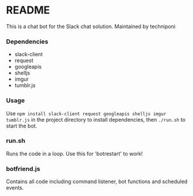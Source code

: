 # README #

This is a chat bot for the Slack chat solution. Maintained by techniponi

### Dependencies ###

* slack-client
* request
* googleapis
* shelljs
* imgur
* tumblr.js

### Usage ###

Use `npm install slack-client request googleapis shelljs imgur tumblr.js` in the project directory to install dependencies, then `./run.sh` to start the bot.

### run.sh ###

Runs the code in a loop. Use this for 'botrestart' to work!

### botfriend.js ###

Contains all code including command listener, bot functions and scheduled events.
